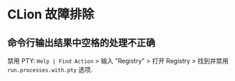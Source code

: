 # CLion 故障排除

## 命令行输出结果中空格的处理不正确

禁用 PTY: `Help | Find Action` > 输入 "Registry" > 打开 Registry > 找到并禁用 `run.processes.with.pty` 选项.
